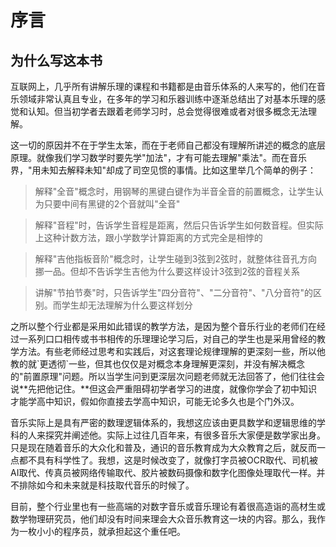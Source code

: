 # 序言

## 为什么写这本书

互联网上，几乎所有讲解乐理的课程和书籍都是由音乐体系的人来写的，他们在音乐领域非常认真且专业，在多年的学习和乐器训练中逐渐总结出了对基本乐理的感觉和认知。但当初学者去跟着老师学习时，总会觉得很难或者对很多概念无法理解。

这一切的原因并不在于学生太笨，而在于老师自己都没有理解所讲述的概念的底层原理。就像我们学习数学时要先学"加法"，才有可能去理解"乘法"。而在音乐界，"用未知去解释未知"却成了司空见惯的事情。比如这里举几个简单的例子：

> 解释"全音"概念时，用钢琴的黑键白键作为半音全音的前置概念，让学生认为只要中间有黑键的2个音就叫"全音"

> 解释"音程"时，告诉学生音程是距离，然后只告诉学生如何数音程。但实际上这种计数方法，跟小学数学计算距离的方式完全是相悖的

> 解释"吉他指板音阶"概念时，让学生碰到3弦到2弦时，就整体往音孔方向挪一品。但却不告诉学生吉他为什么要这样设计3弦到2弦的音程关系

> 讲解"节拍节奏"时，只告诉学生"四分音符"、"二分音符"、"八分音符"的区别。而学生却无法理解为什么要这样划分

之所以整个行业都是采用如此错误的教学方法，是因为整个音乐行业的老师们在经过一系列口口相传或书书相传的乐理理论学习后，对自己的学生也是采用曾经的教学方法。有些老师经过思考和实践后，对这套理论规律理解的更深刻一些，所以他教的就\`更透彻\`一些，但其也仅仅是对概念本身理解更深刻，并没有解决概念的"前置原理"问题。所以当学生问到更深层次问题老师就无法回答了，他们往往会说**先把他记住。**但这会严重阻碍初学者学习的进度，就像你学会了初中知识才能学高中知识，假如你直接去学高中知识，可能无论多久也是个门外汉。

音乐实际上是具有严密的数理逻辑体系的，我想这应该由更具数学和逻辑思维的学科的人来探究并阐述他。实际上过往几百年来，有很多音乐大家便是数学家出身。只是现在随着音乐的大众化和普及，通识的音乐教育成为大众教育之后，就反而一点都不具有科学性了。我想，这是时候改变了，就像打字员被OCR取代、司机被AI取代、传真员被网络传输取代、胶片被数码摄像和数字化图像处理取代一样。并不排除如今和未来就是科技取代音乐的时候了。

目前，整个行业里也有一些高端的对数字音乐或音乐理论有着很高造诣的高材生或数学物理研究员，他们却没有时间来理会大众音乐教育这一块的内容。那么，我作为一枚小小的程序员，就承担起这个重任吧。

